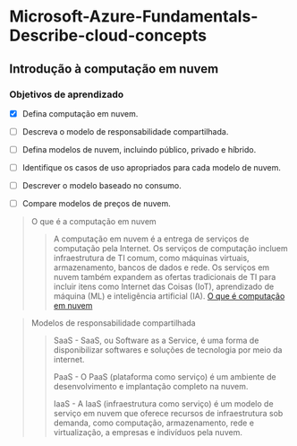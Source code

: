 # Microsoft-Azure-Fundamentals-Describe-cloud-concepts


## Introdução à computação em nuvem

### Objetivos de aprendizado

- [X] Defina computação em nuvem.
- [ ] Descreva o modelo de responsabilidade compartilhada.
- [ ] Defina modelos de nuvem, incluindo público, privado e híbrido.
- [ ] Identifique os casos de uso apropriados para cada modelo de nuvem.
- [ ] Descrever o modelo baseado no consumo.
- [ ] Compare modelos de preços de nuvem.


> O que é a computação em nuvem 
> > A computação em nuvem é a entrega de serviços de computação pela Internet. Os serviços de computação incluem infraestrutura de TI comum, como máquinas virtuais, armazenamento, bancos de dados e rede. Os serviços em nuvem também expandem as ofertas tradicionais de TI para incluir itens como Internet das Coisas (IoT), aprendizado de máquina (ML) e inteligência artificial (IA).
> > [O que é computação em nuvem](https://learn.microsoft.com/en-us/training/modules/describe-cloud-compute/3-what-cloud-compute)

> Modelos de responsabilidade compartilhada
> > SaaS - SaaS, ou Software as a Service, é uma forma de disponibilizar softwares e soluções de tecnologia por meio da internet.
> >  
> > PaaS -  O PaaS (plataforma como serviço) é um ambiente de desenvolvimento e implantação completo na nuvem.
> > 
> > IaaS - A IaaS (infraestrutura como serviço) é um modelo de serviço em nuvem que oferece recursos de infraestrutura sob demanda, como computação, armazenamento, rede e virtualização, a empresas e indivíduos pela nuvem.
